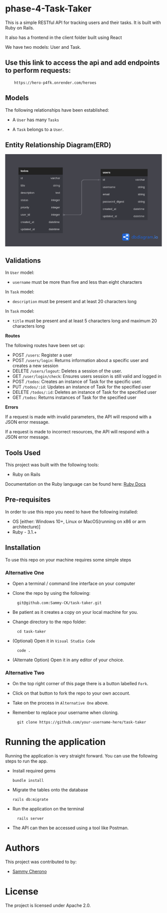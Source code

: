 # phase-4-Task-Taker
This is a simple RESTful API for tracking users and their tasks. It is built with Ruby on Rails.

It also has a frontend in the client folder built using React

We have two models: User and Task.


## Use this link to access the api and add endpoints to perform requests:
        https://hero-p4fk.onrender.com/heroes

## Models

The following relationships have been established:

- A `User` has many `Tasks`

- A `Task` belongs to a `User`.

## Entity Relationship Diagram(ERD)
<img src="relationship.png">

## Validations

In `User` model:
- `username` must be more than five and less than eight characters

In `Task` model:
- `description` must be present and at least 20 characters long

In `Task` model:
- `title` must be present and at least 5 characters long and maximum 20 characters long

**Routes**

The following routes have been set up:

- POST `/users`: Register a user
- POST `/users/login`: Returns information about a specific user and creates a new session
- DELETE `/users/logout`: Deletes a session of the user.
- GET `/user/login/check`: Ensures users session is still valid and logged in
- POST `/todos`: Creates an instance of Task for the specific user.
- PUT `/todos/:id`: Updates an instance of Task for the specified user
- DELETE `/todos/:id`: Deletes an instance of Task for the specified user
- GET `/todos`: Returns instances of Task for the specified user


**Errors**

If a request is made with invalid parameters, the API will respond with a JSON error message.

If a request is made to incorrect resources, the API will respond with a JSON error message.


## Tools Used
This project was built with the following tools:

- Ruby on Rails

Documentation on the Ruby language can be found here: [Ruby Docs](https://docs.ruby-lang.org/en/3.1/)

## Pre-requisites
In order to use this repo you need to have the following installed:

- OS [either: Windows 10+, Linux or MacOS(running on x86 or arm architecture)]
- Ruby - 3.1.+

## Installation

To use this repo on your machine requires some simple steps

### Alternative One

- Open a terminal / command line interface on your computer
- Clone the repo by using the following:

        git@github.com:Sammy-CK/task-taker.git

- Be patient as it creates a copy on your local machine for you.
- Change directory to the repo folder:

        cd task-taker

- (Optional) Open it in ``Visual Studio Code``

        code .

- (Alternate Option) Open it in any editor of your choice.

### Alternative Two

- On the top right corner of this page there is a button labelled ``Fork``.
- Click on that button to fork the repo to your own account.
- Take on the process in ``Alternative One`` above.
- Remember to replace your username when cloning.

        git clone https://github.com/your-username-here/task-taker


# Running the application

Running the application is very straight forward. You can use the following steps to run the app.

-   Install required gems
        
        bundle install

-   Migrate the tables onto the database

        rails db:migrate

- Run the application on the terminal

        rails server

- The API can then be accessed using a tool like Postman.



# Authors
This project was contributed to by:
- [Sammy Cherono](https://github.com/Sammy-CK/)

# License
The project is licensed under Apache 2.0. 